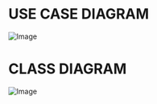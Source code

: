 # USE CASE DIAGRAM


![Image](https://github.com/user-attachments/assets/d03b2db1-a897-4c5d-97aa-5225d58bd13d)


# CLASS DIAGRAM

![Image](https://github.com/user-attachments/assets/44b84c8f-fb8e-4281-89da-5ba2ca9e9aad)